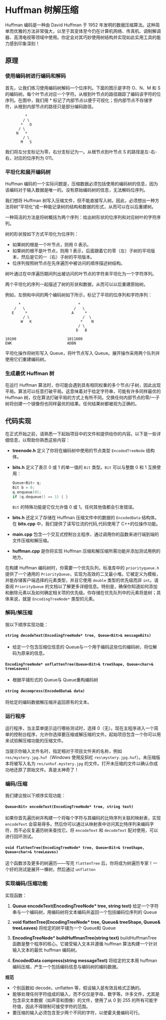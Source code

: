 # Huffman 树解压缩

Huffman 编码是一种由 David Huffman 于 1952 年发明的数据压缩算法。这种简单而优雅的方法非常强大，以至于其变体至今仍在计算机网络、传真机、调制解调器、高清电视等领域中使用。你定会对其巧妙使用树结构并实现如此实用工具的能力感到印象深刻！

## 原理

### 使用编码树进行编码和解码

首先，让我们练习使用编码树解码一个位序列。下面的图示是字符 O、N、M 和 S 的编码树。每个叶节点对应一个字符。从根到叶节点的路径跟踪了编码该字符的位序列。在图中，我们用 \* 标记了内部节点以便于可视化；但内部节点不存储字符，从根到内部节点的路径只是部分编码路径。

```
         *
        / \
       *   O
      / \
     N   *
        / \
       M   S
```

我们将左分支标记为零，右分支标记为一。从根节点到叶节点 S 的路径是左-右-右，对应的位序列为 011。

### 平坦化和展开编码树

Huffman 编码的一个实际问题是，压缩数据必须包括使用的编码树的信息，因为该编码对于输入数据是唯一的。没有原始编码树的信息，无法解码位序列。

我们想将 Huffman 树写入压缩文件，但不能直接写入树。因此，必须想出一种方法将树“平坦化”成一种能记录树的结构和数据的形式，从而可以在以后重建树。

一种简洁的方法是将树概括为两个序列：给出树形状的位序列和对应树叶的字符序列。

树的形状按如下方式平坦化为位序列：

- 如果树的根是一个叶节点，则用 0 表示。
- 如果树的根不是叶节点，则用 1 表示，后面跟着它的零（左）子树的平坦版本，然后是它的一（右）子树的平坦版本。
- 位序列按照树节点在先序遍历中被访问的顺序描述树结构。

树叶通过在中序遍历期间列出被访问的叶节点的字符来平坦化为一个字符序列。

两个平坦化的序列一起描述了树的形状和数据，从而可以以后重建原始树。

例如，左侧和中间的两个编码树如下所示，标记了平坦的位序列和字符序列：

```
      *                          *
    /   \                      /   \
   E     *                    A     *
        / \                        /  \
       W   K                      *    N
                                 / \
                                D   B

10100                       1011000
EWK                         ADBN
```

平坦化操作将树形写入 Queue<bit>，将叶节点写入 Queue<char>。展开操作采用两个队列并使用它们重建编码树。

### 生成最优 Huffman 树

在运行 Huffman 算法时，你可能会遇到具有相同权重的多个节点/子树，因此出现平局。算法可以任意打破平局。这意味着对于给定字符串，可能有许多同样最优的 Huffman 树，仅在算法打破平局的方式上有所不同。交换任何内部节点的零/一子树将创建一个镜像但也同样最优的结果。任何结果树都被视为正确的。

## 代码实现

在正式开始之前，请熟悉一下起始项目中的文件和提供给你的内容。以下是一些详细信息，以帮助你熟悉这些内容：

- **treenode.h** 定义了你将在编码树中使用的节点类型 `EncodedTreeNode` 结构体。
- **bits.h** 定义了表示 0 或 1 的单一值的 `Bit` 类型。`Bit` 可以与整数 0 和 1 互换使用：

  ```cpp
  Queue<Bit> q;
  Bit b = 0;
  q.enqueue(0);
  if (q.dequeue() == 1) { }
  ```

  `Bit` 的特殊功能是它仅允许值 0 或 1。任何其他值都会引发错误。

- **bits.h** 还定义了存储在 Huffman 压缩文件中的数据的 `EncodedData` 结构体。在 **bits.cpp** 中，我们提供了读写位流的代码,代码使用了 C++的位操作功能。
- **main.cpp** 包含一个交互式控制台主程序，通过调用你的函数来进行端到端的文件压缩和解压缩。
- **huffman.cpp** 是你将实现 Huffman 压缩和解压缩所需功能并添加测试用例的地方。

在构建 Huffman 编码树时，你需要一个优先队列，标准库中的 `priorityqueue.h` 提供了一个通用的 `PriorityQueue`，实现为高效的二叉最小堆。它被定义为模板，并能存储客户端选择的元素类型，并且它使用 `double` 类型的优先级而非 `int`。请查阅 `PriorityQueue` 的文档以了解更多详细信息。特别是，确保你知道如何添加和删除元素以及如何确定相关项的优先级。你存储在优先队列中的元素将是树；具体来说，就是 `EncodingTreeNode*` 类型的元素。

### 解码/解压缩

按以下顺序实现功能：

#### `string decodeText(EncodingTreeNode* tree, Queue<Bit>& messageBits)`

- 给定一个包含压缩位信息的 Queue<Bit>与一个用于编码这些位的编码树，将位解码为原来的信息。

#### `EncodingTreeNode* unflattenTree(Queue<Bit>& treeShape, Queue<char>& treeLeaves)`

- 根据平铺形式的 Queue<bit>与 Queue<char>重构编码树

#### `string decompress(EncodedData& data)`

将给定的编码数据解压缩并返回原有的文本。

### 运行程序

运行程序，当主菜单提示运行哪些测试时，选择 0（无）。现在主程序进入一个简单的控制台程序，允许你选择要压缩或解压缩的文件。起始项目包含一个你可以用来试验解压缩功能的压缩文件。

当提示你输入文件名时，指定相对于项目文件夹的名称，例如 `res/mystery.jpg.huf`（Windows 使用反斜杠 `res\mystery.jpg.huf`）。未压缩版本将被写入名为 `res/unhuf.mystery.jpg` 的文件。打开未压缩的文件以确认你成功地还原了原始文件。真是太神奇了！

### 编码/压缩

我们建议按以下顺序实现功能：

#### `Queue<Bit> encodeText(EncodingTreeNode* tree, string text)`

如果你首先遍历树并构建一个将每个字符与其编码的比特序列关联的映射表，实现 `encodeText` 会容易得多。然后你可以通过从映射表中访问其比特序列来编码字符，而不必反复遍历树来查找它。将 `encodeText` 和 `decodeText` 配对使用，可以进行回环测试。

#### `void flattenTree(EncodingTreeNode* tree, Queue<Bit>& treeShape, Queue<char>& treeLeaves)`

这个函数涉及更多的树遍历——写完 `flattenTree` 后，你将成为树遍历专家！一个好的测试是展开一棵树，然后通过 `unflatten`

### 实现编码/压缩功能

实现函数：

1. **Queue<Bit> encodeText(EncodingTreeNode\* tree, string text)**
   给定一个字符串与一个编码树，用编码树将文本编码并返回一个包括编码位序列的 Queue<Bit>

2. **void flattenTree(EncodingTreeNode\* tree, Queue<Bit>& treeShape, Queue<char>& treeLeaves)**
   将给定的树平铺为一个 Queue<Bit>和 Queue<char>

3. **EncodingTreeNode\* buildHuffmanTree(string text)**
   buildHuffmanTree 函数是整个程序的核心。它接受输入文本并遵循 huffman 算法构建一个针对输入文本的最优 huffman 编码树。

4. **EncodedData compress(string messageText)**
   将给定的文本用 huffman 编码压缩，产生一个包括编码信息与编码树的编码数据。

**规范**

- 个别函数如 decode，unflatten 等，假设输入是有效且格式正确的。
- 能够处理任何字符组成的输入，而不仅仅是字母、数字等。许多文件，尤其是包含非文本数据（如声音和图像）的文件，使用了从 0 到 255 的所有可能字符值，因此不得限制可接受字符的范围。
- 要压缩的输入必须包含至少两个不同的字符，以使霍夫曼编码可行。
